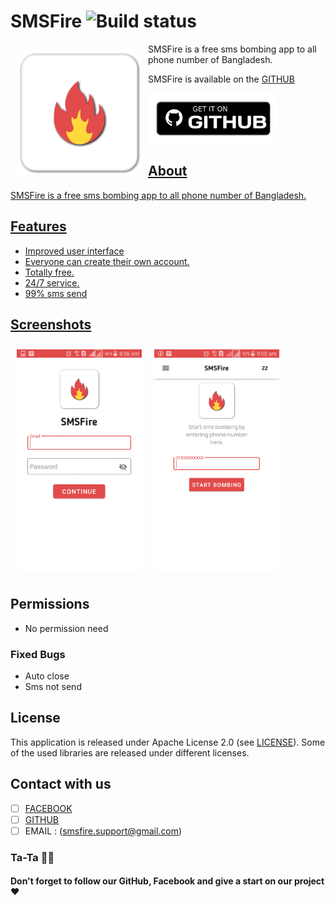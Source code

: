 # SMSFire ![Build status](https://img.shields.io/badge/SMSFire-V1.3-2ea44f?style=for-the-badge)

<img src="/.assets/logo.png" align="left"
width="200" hspace="10" vspace="10">SMSFire is a free sms bombing app to all phone number of Bangladesh.

SMSFire is available on the [GITHUB](https://github.com/apurboislam/SMSFire)</img>
<br>
<p align="left">
<a href="https://github.com/apurboislam/SMSFire/releases/tag/SMSFire_V1.1">
    <img alt="Get it on GITHUB"
        height="80"
        src="/.assets/download_github.png" />

## About

SMSFire is a free sms bombing app to all phone number of Bangladesh.

## Features


-  Improved user interface
- Everyone can create their own account.
- Totally free.
- 24/7 service.
- 99% sms send


## Screenshots

[<img src="/.assets/ss1.png" align="left"
width="200"
    hspace="10" vspace="10">](/.assets/ss1.png)
    
[<img src="/.assets/ss2.png" align="center"
width="200"
    hspace="10" vspace="10">](/.assets/ss2.png)

    
## Permissions

- No permission need

### Fixed Bugs

- Auto close
- Sms not send

## License

This application is released under Apache License 2.0 (see [LICENSE](https://github.com/apurboislam/SMSFire/blob/main/LICENSE)).
Some of the used libraries are released under different licenses.

## Contact with us

- [ ] [FACEBOOK](https://facebook.com/o2oxygen69)
- [ ]  [GITHUB](https://github.com/apurboislam)
- [ ] EMAIL : (smsfire.support@gmail.com)

### Ta-Ta 🖐🏼
#### Don't forget to follow our GitHub, Facebook and give a start on our project ❤️
